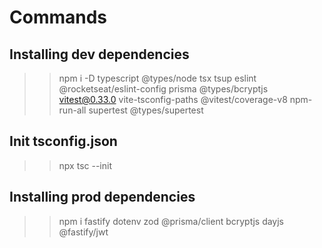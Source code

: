 # Commands

## Installing dev dependencies
>> npm i -D typescript @types/node tsx tsup eslint @rocketseat/eslint-config prisma @types/bcryptjs vitest@0.33.0 vite-tsconfig-paths @vitest/coverage-v8 npm-run-all supertest @types/supertest

## Init tsconfig.json
>> npx tsc --init

## Installing prod dependencies
>> npm i fastify dotenv zod @prisma/client bcryptjs dayjs @fastify/jwt
